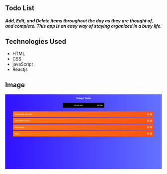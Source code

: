 ## Todo List

##### Add, Edit, and Delete items throughout the day as they are thought of, and complete. This app is an easy way of staying organized in a busy life.

## Technologies Used
 - HTML
 - CSS
 - javaScript
 - Reactjs

 ## Image

 ![image](todo-list.png 'todolist')

